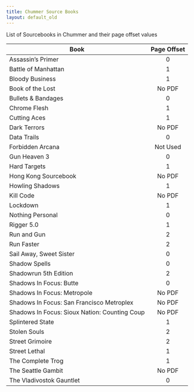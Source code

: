 ```yaml
---
title: Chummer Source Books
layout: default_old
---
```


List of Sourcebooks in Chummer and their page offset values

| Book                                          | Page Offset |
| --------------------------------------------- |:-----------:|
| Assassin’s Primer                             |      0      |
| Battle of Manhattan                           |      1      |
| Bloody Business                               |      1      |
| Book of the Lost                              |   No PDF    |
| Bullets & Bandages                            |      0      |
| Chrome Flesh                                  |      1      |
| Cutting Aces                                  |      1      |
| Dark Terrors                                  |   No PDF    |
| Data Trails                                   |      0      |
| Forbidden Arcana                              |  Not Used   |
| Gun Heaven 3                                  |      0      |
| Hard Targets                                  |      1      |
| Hong Kong Sourcebook                          |   No PDF    |
| Howling Shadows                               |      1      |
| Kill Code                                     |   No PDF    |
| Lockdown                                      |      1      |
| Nothing Personal                              |      0      |
| Rigger 5.0                                    |      1      |
| Run and Gun                                   |      2      |
| Run Faster                                    |      2      |
| Sail Away, Sweet Sister                       |      0      |
| Shadow Spells                                 |      0      |
| Shadowrun 5th Edition                         |      2      |
| Shadows In Focus: Butte                       |      0      |
| Shadows In Focus: Metropole                   |   No PDF    |
| Shadows In Focus: San Francisco Metroplex     |   No PDF    |
| Shadows In Focus: Sioux Nation: Counting Coup |   No PDF    |
| Splintered State                              |      1      |
| Stolen Souls                                  |      2      |
| Street Grimoire                               |      2      |
| Street Lethal                                 |      1      |
| The Complete Trog                             |      1      |
| The Seattle Gambit                            |   No PDF    |
| The Vladivostok Gauntlet                      |      0      |
